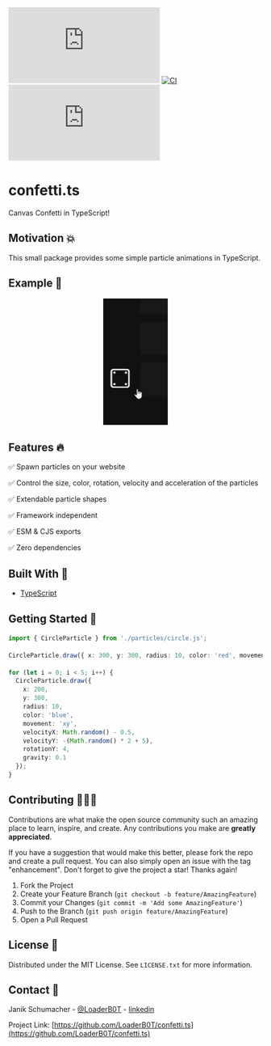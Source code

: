 [![npm](https://img.shields.io/npm/v/confetti.ts?color=%2300d26a&style=for-the-badge)](https://www.npmjs.com/package/confetti.ts)
[![CI](https://img.shields.io/github/workflow/status/LoaderB0T/confetti.ts/CI/main?style=for-the-badge)](https://github.com/LoaderB0T/confetti.ts/actions/workflows/build.yml)
[![Sonar Quality Gate](https://img.shields.io/sonar/quality_gate/LoaderB0T_confetti.ts?server=https%3A%2F%2Fsonarcloud.io&style=for-the-badge)](https://sonarcloud.io/summary/new_code?id=LoaderB0T_confetti.ts)

# confetti.ts

Canvas Confetti in TypeScript!

## Motivation 💥

This small package provides some simple particle animations in TypeScript.

## Example 🧮

<p align="center">
  <img src="readme/example.gif" height="250">
</p>

## Features 🔥

✅ Spawn particles on your website

✅ Control the size, color, rotation, velocity and acceleration of the particles

✅ Extendable particle shapes

✅ Framework independent

✅ ESM & CJS exports

✅ Zero dependencies

## Built With 🔧

- [TypeScript](https://www.typescriptlang.org/)

## Getting Started 🚀

```typescript
import { CircleParticle } from './particles/circle.js';

CircleParticle.draw({ x: 300, y: 300, radius: 10, color: 'red', movement: 'angle', angle: 90, velocity: -5, acceleration: 0.1 });

for (let i = 0; i < 5; i++) {
  CircleParticle.draw({
    x: 200,
    y: 300,
    radius: 10,
    color: 'blue',
    movement: 'xy',
    velocityX: Math.random() - 0.5,
    velocityY: -(Math.random() * 2 + 5),
    rotationY: 4,
    gravity: 0.1
  });
}
```

## Contributing 🧑🏻‍💻

Contributions are what make the open source community such an amazing place to learn, inspire, and create. Any contributions you make are **greatly appreciated**.

If you have a suggestion that would make this better, please fork the repo and create a pull request. You can also simply open an issue with the tag "enhancement".
Don't forget to give the project a star! Thanks again!

1. Fork the Project
2. Create your Feature Branch (`git checkout -b feature/AmazingFeature`)
3. Commit your Changes (`git commit -m 'Add some AmazingFeature'`)
4. Push to the Branch (`git push origin feature/AmazingFeature`)
5. Open a Pull Request

## License 🔑

Distributed under the MIT License. See `LICENSE.txt` for more information.

## Contact 📧

Janik Schumacher - [@LoaderB0T](https://twitter.com/LoaderB0T) - [linkedin](https://www.linkedin.com/in/janikschumacher/)

Project Link: [https://github.com/LoaderB0T/confetti.ts](https://github.com/LoaderB0T/confetti.ts)

